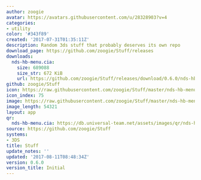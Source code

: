 ```yaml
---
author: zoogie
avatar: https://avatars.githubusercontent.com/u/28328903?v=4
categories:
- utility
color: '#343f89'
created: '2017-07-31T01:35:11Z'
description: Random 3ds stuff that probably deserves its own repo
download_page: https://github.com/zoogie/Stuff/releases
downloads:
  nds-hb-menu.cia:
    size: 689088
    size_str: 672 KiB
    url: https://github.com/zoogie/Stuff/releases/download/0.6.0/nds-hb-menu.cia
github: zoogie/Stuff
icon: https://raw.githubusercontent.com/zoogie/Stuff/master/nds-hb-menu/cia/icon.png
icon_index: 75
image: https://raw.githubusercontent.com/zoogie/Stuff/master/nds-hb-menu/cia/banner.png
image_length: 54321
layout: app
qr:
  nds-hb-menu.cia: https://db.universal-team.net/assets/images/qr/nds-hb-menu-cia.png
source: https://github.com/zoogie/Stuff
systems:
- 3DS
title: Stuff
update_notes: ''
updated: '2017-08-11T08:48:34Z'
version: 0.6.0
version_title: Initial
---
```

